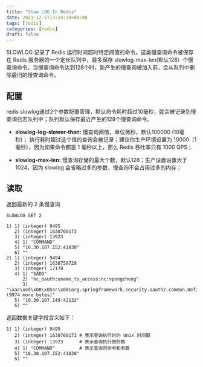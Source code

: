 ```yaml
---
title: "Slow LOG In Redis"
date: 2021-12-5T13:24:14+08:00
tags: [redis]
categories: [redis]
draft: false
---
```


SLOWLOG 记录了 Redis 运行时间超时特定阀值的命令。这类慢查询命令被保存在 Redis 服务器的一个定长队列中，最多保存 slowlog-max-len(默认128）个慢查询命令。当慢查询命令达到128个时，新产生的慢查询被加入前，会从队列中删除最旧的慢查询命令。

## 配置

redis slowlog通过2个参数配置管理，默认命令耗时超过10毫秒，就会被记录到慢查询日志队列中；队列默认保存最近产生的128个慢查询命令。

* **slowlog-log-slower-than:** 慢查询阀值，单位微秒，默认100000 (10毫秒)； 执行耗时超过这个值的查询会被记录；建议你生产环境设置为 10000（1毫秒），因为如果命令都是 1 毫秒以上，那么 Redis 吞吐率只有 1000 QPS；

* **slowlog-max-len:** 慢查询存储的最大个数，默认128；生产设置设置大于1024，因为 slowlog 会省略过多的参数，慢查询不会占用过多的内存；

## 读取

返回最新的 2 条慢查询

```shell
SLOWLOG GET 2

1) 1) (integer) 9495
   2) (integer) 1638760173
   3) (integer) 13923
   4) 1) "COMMAND"
   5) "10.30.107.152:41830"
   6) ""
2) 1) (integer) 9494
   2) (integer) 1638759729
   3) (integer) 17170
   4) 1) "SADD"
      2) "nc_oauth:uname_to_access:nc:vpengcheng"
      3) "\xac\xed\x00\x05sr\x00Corg.springframework.security.oauth2.common.DefaultOAuth2AccessToken\x0c\xb2\x9e6\x1b$\xfa\xce\x02\x00\x06L\x00\x15additionalInformationt\x00\x0fLjava/util/Map;... (9974 more bytes)"
   5) "10.30.107.149:42132"
   6) ""
```

返回数据关键字段含义如下：

```shell
1) 1) (integer) 9495          
   2) (integer) 1638760173 # 表示查询执行时的 Unix 时间戳
   3) (integer) 13923      # 表示查询执行微秒数
   4) 1) "COMMAND"         # 表示查询的命令和参数
   5) "10.30.107.152:41830"
   6) ""
```
